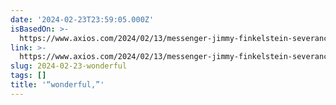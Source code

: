 ```yaml
---
date: '2024-02-23T23:59:05.000Z'
isBasedOn: >-
  https://www.axios.com/2024/02/13/messenger-jimmy-finkelstein-severance-payments
link: >-
  https://www.axios.com/2024/02/13/messenger-jimmy-finkelstein-severance-payments
slug: 2024-02-23-wonderful
tags: []
title: '“wonderful,”'
---
```


